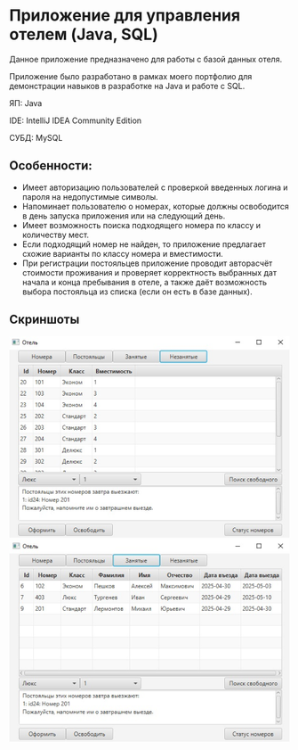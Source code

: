 # Приложение для управления отелем (Java, SQL)

Данное приложение предназначено для работы с базой данных отеля.

Приложение было разработано в рамках моего портфолио для демонстрации навыков в разработке на Java и работе с SQL.

ЯП: Java

IDE: IntelliJ IDEA Community Edition

СУБД: MySQL

## Особенности:
- Имеет авторизацию пользователей с проверкой введенных логина и пароля на недопустимые символы.
- Напоминает пользователю о номерах, которые должны освободится в день запуска приложения или на следующий день.
- Имеет возможность поиска подходящего номера по классу и количеству мест.
- Если подходящий номер не найден, то приложение предлагает схожие варианты по классу номера и вместимости.
- При регистрации постояльцев приложение проводит авторасчёт стоимости проживания и проверяет корректность выбранных дат начала и конца пребывания в отеле, а также даёт возможность выбора постояльца из списка (если он есть в базе данных).

## Скриншоты
![alt text](https://github.com/AugustLC/HotelApp/blob/main/screenshots/1.jpg)
![alt text](https://github.com/AugustLC/HotelApp/blob/main/screenshots/2.jpg)
